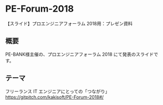 # PE-Forum-2018
【スライド】プロエンジニアフォーラム 2018用：プレゼン資料


## 概要
PE-BANK様主催の、プロエンジニアフォーラム 2018 にて発表のスライドです。

## テーマ
フリーランス IT エンジニアにとっての「つながり」    
https://gitpitch.com/kakisoft/PE-Forum-2018#/
